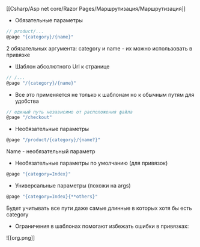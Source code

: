 [[Csharp/Asp net core/Razor Pages/Маршрутизация/Маршрутизация]]
- Обязательные параметры
```cs
// product/...
@page "{category}/{name}"
```
2 обязательных аргумента: category и name - их можно использовать в привязке

- Шаблон абсолютного Url к странице
```cs
// /...
@page "/{category}/{name}"
```
- Все это применяется не только к шаблонам но к обычным путям для удобства
```cs
// единый путь независимо от расположения файла
@page "/checkout"
```

- Необязательные параметры
```cs
@page "/product/{category}/{name?}"
```
Name - необязательный параметр

- Необязательные параметры по умолчанию (для привязок)
```cs
@page "{category=Index}"
```
- Универсальные параметры (похожи на args)
```cs
@page "{category=Index}{**others}"
```
Будет учитывать все пути даже самые длинные в которых хотя бы есть category

- Ограничения в шаблонах помогают избежать ошибки в привязках:

![[org.png]]

